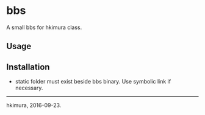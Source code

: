 # bbs

A small bbs for hkimura class.

## Usage

## Installation

* static folder must exist beside bbs binary. Use symbolic link if necessary.


---
hkimura, 2016-09-23.
